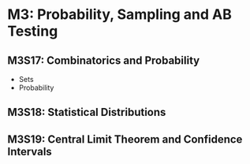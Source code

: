 # M3: Probability, Sampling and AB Testing

## M3S17: Combinatorics and Probability
- Sets
- Probability


## M3S18: Statistical Distributions



## M3S19: Central Limit Theorem and Confidence Intervals


